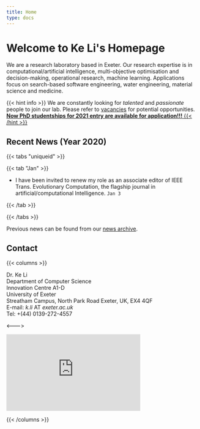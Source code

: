 ```yaml
---
title: Home
type: docs
---
```


# Welcome to Ke Li's Homepage

We are a research laboratory based in Exeter. Our research expertise is in computational/artificial intelligence, multi-objective optimisation and decision-making, operational research, machine learning. Applications focus on search-based software engineering, water engineering, material science and medicine.

{{< hint info >}}
We are constantly looking for _talented_ and _passionate_ people to join our lab. Please refer to [vacancies](/docs/home/vacancies) for potential opportunities.<br>
<ins>**Now PhD studentships for 2021 entry are available for application!!!**<ins>
{{< /hint >}}

## Recent News (Year 2020)

{{< tabs "uniqueid" >}}

{{< tab "Jan" >}}

* I have been invited to renew my role as an associate editor of IEEE Trans. Evolutionary Computation, the flagship journal in artificial/computational Intelligence. `Jan 3`

{{< /tab >}}

{{< /tabs >}}

Previous news can be found from our [news archive](/docs/home/news).

## Contact
{{< columns >}}

Dr. Ke Li<br>
Department of Computer Science<br>
Innovation Centre A1-D<br>
University of Exeter<br>
Streatham Campus, North Park Road
Exeter, UK, EX4 4QF<br>
E-mail: _k.li_ AT _exeter.ac.uk_<br>
Tel: +(44) 0139-272-4557

<--->

<iframe src="https://www.google.com/maps/embed?pb=!1m18!1m12!1m3!1d2525.0014985924795!2d-3.5331215842581605!3d50.73846107951612!2m3!1f0!2f0!3f0!3m2!1i1024!2i768!4f13.1!3m3!1m2!1s0x486da4436e4494cb%3A0x1c62c9fa168f33ac!2sInnovation%20Centre%2C%20Rennes%20Dr%2C%20Exeter%20EX4%204RN!5e0!3m2!1sen!2suk!4v1605568402719!5m2!1sen!2suk" width="350" height="200" frameborder="0" style="border:0;" allowfullscreen="" aria-hidden="false" tabindex="0"></iframe>

{{< /columns >}}
